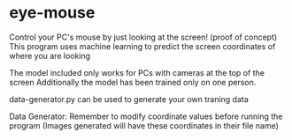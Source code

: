 # eye-mouse
Control your PC's mouse by just looking at the screen! (proof of concept)
This program uses machine learning to predict the screen coordinates of where you are looking

The model included only works for PCs with cameras at the top of the screen
Additionally the model has been trained only on one person.

data-generator.py can be used to generate your own traning data


Data Generator:
Remember to modify coordinate values before running the program (Images generated will have these coordinates in their file name)
